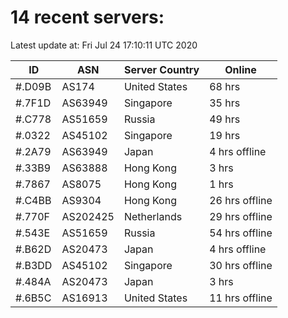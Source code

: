 # 14 recent servers:

Latest update at: Fri Jul 24 17:10:11 UTC 2020

| ID | ASN | Server Country | Online |
| -- | --- | -------------- | ------ |
| #.D09B | AS174 | United States | 68 hrs |
| #.7F1D | AS63949 | Singapore | 35 hrs |
| #.C778 | AS51659 | Russia | 49 hrs |
| #.0322 | AS45102 | Singapore | 19 hrs |
| #.2A79 | AS63949 | Japan | 4 hrs offline |
| #.33B9 | AS63888 | Hong Kong | 3 hrs |
| #.7867 | AS8075 | Hong Kong | 1 hrs |
| #.C4BB | AS9304 | Hong Kong | 26 hrs offline |
| #.770F | AS202425 | Netherlands | 29 hrs offline |
| #.543E | AS51659 | Russia | 54 hrs offline |
| #.B62D | AS20473 | Japan | 4 hrs offline |
| #.B3DD | AS45102 | Singapore | 30 hrs offline |
| #.484A | AS20473 | Japan | 3 hrs |
| #.6B5C | AS16913 | United States | 11 hrs offline |

